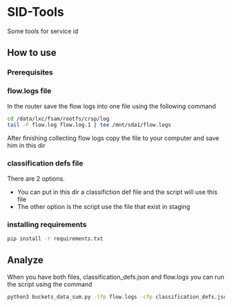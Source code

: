 # SID-Tools
Some tools for service id

## How to use 
### Prerequisites
### flow.logs file
In the router save the flow logs into one file using the following command
```bash
cd /data/lxc/fsam/rootfs/crsp/log
tail -F flow.log flow.log.1 | tee /mnt/sda1/flow.logs
```
After finishing collecting flow logs copy the file to your computer and save him in this dir

### classification defs file
There are 2 options. 
- You can put in this dir a classifiction def file and the script will use this file
- The other option is the script use the file that exist in staging

### installing requirements
```bash
pip install -r requirements.txt
```

## Analyze
When you have both files, classification_defs.json and flow.logs you can run the script using the command
```bash
python3 buckets_data_sum.py -lfp flow.logs -cfp classification_defs.json
```
